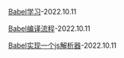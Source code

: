 [Babel学习](./babel%E5%AD%A6%E4%B9%A0.md)-2022.10.11

[Babel编译流程](./babel%E7%BC%96%E8%AF%91%E6%B5%81%E7%A8%8B.md)-2022.10.11

[Babel实现一个js解析器](./babel%E5%AE%9E%E7%8E%B0%E4%B8%80%E4%B8%AAjs%E8%A7%A3%E6%9E%90%E5%99%A8.md)-2022.10.11
